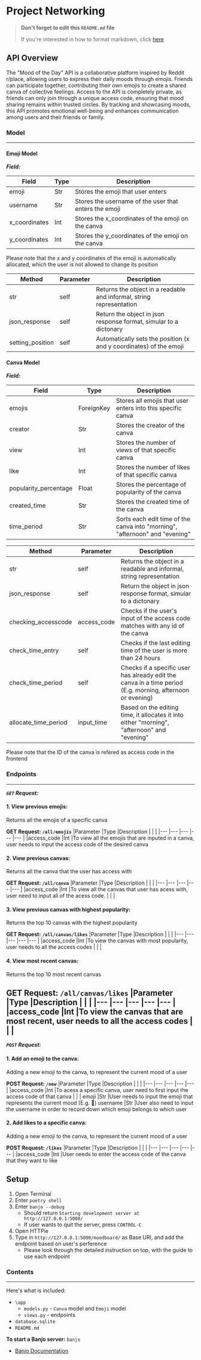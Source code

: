 # Project Networking


> **Don't forget to edit this `README.md` file**
>
> If you're interested in how to format markdown, click [here](https://www.markdownguide.org/basic-syntax/#images-1)

## API Overview
The "Mood of the Day" API is a collaborative platform inspired by Reddit r/place, allowing users to express their daily moods through emojis. Friends can participate together, contributing their own emojis to create a shared canva of collective feelings. Access to the API is completely private, as friends can only join through a unique access code, ensuring that mood sharing remains within trusted circles. By tracking and showcasing moods, this API promotes emotional well-being and enhances communication among users and their friends or family.

### Model
---
#### Emoji Model
***Field:***

|Field   	|Type   	|Description   	|
|---	|---	|---	|
|emoji   	|Str   	|Stores the emoji that user enters   	|
|username   |Str    |Stores the username of the user that enters the emoji
|x_coordinates |Int |Stores the x_coordinates of the emoji on the canva
|y_coordinates |Int |Stores the y_coordinates of the emoji on the canva

Please note that the x and y coordinates of the emoji is automatically allocated, which the user is not allowed to change its position

|Method   	|Parameter   	|Description   	|
|---	|---	|---	|
|str   	|self   	|Returns the object in a readable and informal, string representation 	|
|json_response |self    |Return the object in json response format, simular to a dictonary
|setting_position |self |Automatically sets the position (x and y coordinates) of the emoji

#### Canva Model
***Field:***

|Field   	|Type   	|Description   	|
|---	|---	|---	|
|emojis   	|ForeignKey   	|Stores all emojis that user enters into this specific canva   	|
|creator |Str |Stores the creator of the canva
|view   |Int    |Stores the number of views of that specific canva
|like |Int |Stores the number of likes of that specific canva
|popularity_percentage |Float |Stores the percentage of popularity of the canva
|created_time |Str |Stores the created time of the canva
|time_period  |Str |Sorts each edit time of the canva into "morning", "afternoon" and "evening"

|Method   	|Parameter   	|Description   	|
|---	|---	|---	|
|str   	|self   	|Returns the object in a readable and informal, string representation 	|
|json_response |self    |Return the object in json response format, simular to a dictonary
|checking_accesscode |access_code |Checks if the user's input of the access code matches with any id of the canva
|check_time_entry |self |Checks if the last editing time of the user is more than 24 hours
|check_time_period |self |Checks if a specific user has already edit the canva in a time period (E.g. morning, afternoon or evening)
|allocate_time_period|input_time |Based on the editing time, it allocates it into either "morning", "afternoon" and "evening"


Please note that the ID of the canva is refered as access code in the frontend

### Endpoints
---

***`GET` Request:***
#### 1. View previous emojis: 
Returns all the emojis of a specific canva

**GET Request: `/all/emojis`**
|Parameter   	|Type   	|Description   	|   	|   	|
|---	        |---	    |---	        |---	|---	|
|access_code   	|Int   	    |To view all the emojis that are inputed in a canva, user needs to input the access code of the desired canva   	

#### 2. View previous canvas: 
Returns all the canva that the user has access with

**GET Request: `/all/canva`**
|Parameter   	|Type   	|Description   	|   	|   	|
|---	|---	|---	|---	|---	|
|access_code   	|Int   	|To view all the canvas that user has acess with, user need to input all of the acess code.   	|    	|   	|

#### 3. View previous canvas with highest popularity: 
Returns the top 10 canvas with the highest popularity

**GET Request: `/all/canvas/likes`**
|Parameter   	|Type   	|Description   	|   	|   	|
|---	|---	|---	|---	|---	|
|access_code   	|Int   	|To view the canvas with most popularity, user needs to all the access codes   	|    	|   	|

#### 4. View most recent canvas: 
Returns the top 10 most recent canvas

**GET Request: `/all/canvas/likes`**
|Parameter   	|Type   	|Description   	|   	|   	|
|---	|---	|---	|---	|---	|
|access_code   	|Int   	|To view the canvas that are most recent, user needs to all the access codes   	|    	|   	|
---
***`POST` Request:***
#### 1. Add an emoji to the canva: 
Adding a new emoji to the canva, to represent the current mood of a user

**POST Request: `/new`**
|Parameter   	|Type   	|Description   	|   	|   	|
|---	|---	|---	|---	|---	|
|access_code   	|Int   	|To acess a specific canva, user need to first input the access code of that canva   	|    	|   	|
emoji           |Str    |User needs to input the emoji that represents the current mood (E.g. 🥹)
username        |Str    |User also need to input the username in order to record down which emoji belongs to which user

#### 2. Add likes to a specific canva: 
Adding a new emoji to the canva, to represent the current mood of a user

**POST Request: `/likes`**
|Parameter   	|Type   	|Description   	|   	|   	|
|---	|---	|---	|---	|---	|
|access_code   	|Int   	|User needs to enter the access code of the canva that they want to like


## Setup
1. Open Terminal
2. Enter `poetry shell`
3. Enter `banjo --debug`
    - Should return `Starting development server at http://127.0.0.1:5000/`
    - If user wants to quit the server, press `CONTROL-C`
4. Open HTTPie
5. Type in `http://127.0.0.1:5000/moodboard/` as Base URl, and add the endpoint based on user's perference
    - Please look through the detailed instruction on top, with the guide to use each endpoint

### Contents
---

Here's what is included:
- `\app`
    - `models.py` - `Canva` model and `Emoji` model 
    - `views.py` - endpoints
- `database.sqlite`  
- `README.md` 

**To start a Banjo server:** `banjo` 
- [Banjo Documentation](https://the-isf-academy.github.io/banjo_docs/)



